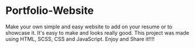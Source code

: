 # Portfolio-Website

Make your own simple and easy website to add on your resume or to showcase it.
It's easy to make and looks really good.
This project was made using HTML, SCSS, CSS and JavaScript.
Enjoy and Share it!!!!
